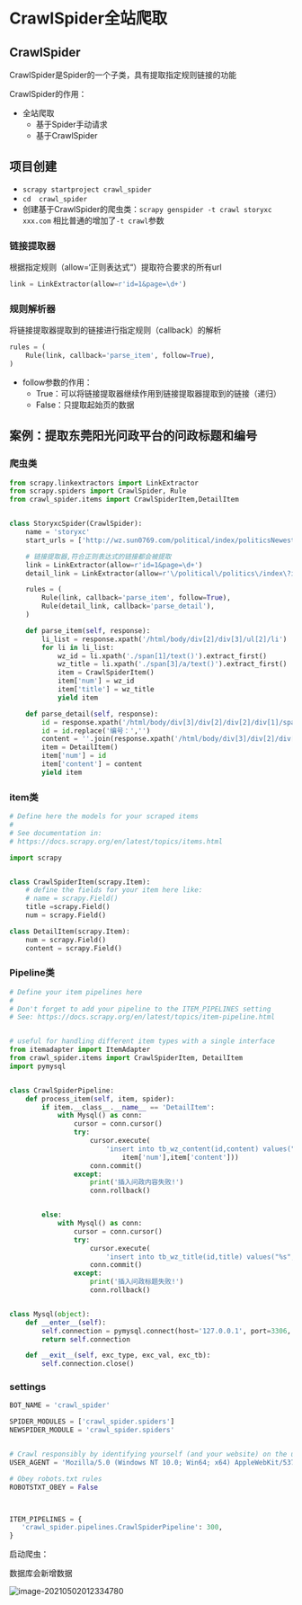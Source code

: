 # CrawlSpider全站爬取



## CrawlSpider

CrawlSpider是Spider的一个子类，具有提取指定规则链接的功能

CrawlSpider的作用：

- 全站爬取
  - 基于Spider手动请求
  - 基于CrawlSpider

## 项目创建

- `scrapy startproject crawl_spider`
- `cd  crawl_spider`
- 创建基于CrawlSpider的爬虫类：`scrapy genspider -t crawl storyxc xxx.com` 相比普通的增加了`-t crawl`参数



### 链接提取器

根据指定规则（allow=‘正则表达式“）提取符合要求的所有url

```python
link = LinkExtractor(allow=r'id=1&page=\d+')
```

### 规则解析器

将链接提取器提取到的链接进行指定规则（callback）的解析

```python
rules = (
    Rule(link, callback='parse_item', follow=True),
)
```

- follow参数的作用：
  - True：可以将链接提取器继续作用到链接提取器提取到的链接（递归）
  - False：只提取起始页的数据



## 案例：提取东莞阳光问政平台的问政标题和编号

### 爬虫类

```python
from scrapy.linkextractors import LinkExtractor
from scrapy.spiders import CrawlSpider, Rule
from crawl_spider.items import CrawlSpiderItem,DetailItem


class StoryxcSpider(CrawlSpider):
    name = 'storyxc'
    start_urls = ['http://wz.sun0769.com/political/index/politicsNewest']

    # 链接提取器,符合正则表达式的链接都会被提取
    link = LinkExtractor(allow=r'id=1&page=\d+')
    detail_link = LinkExtractor(allow=r'\/political\/politics\/index\?id=\d+')

    rules = (
        Rule(link, callback='parse_item', follow=True),
        Rule(detail_link, callback='parse_detail'),
    )

    def parse_item(self, response):
        li_list = response.xpath('/html/body/div[2]/div[3]/ul[2]/li')
        for li in li_list:
            wz_id = li.xpath('./span[1]/text()').extract_first()
            wz_title = li.xpath('./span[3]/a/text()').extract_first()
            item = CrawlSpiderItem()
            item['num'] = wz_id
            item['title'] = wz_title
            yield item

    def parse_detail(self, response):
        id = response.xpath('/html/body/div[3]/div[2]/div[2]/div[1]/span[4]/text()').extract_first()
        id = id.replace('编号：','')
        content = ''.join(response.xpath('/html/body/div[3]/div[2]/div[2]/div[2]/pre/text()').extract())
        item = DetailItem()
        item['num'] = id
        item['content'] = content
        yield item

```

### item类

```python
# Define here the models for your scraped items
#
# See documentation in:
# https://docs.scrapy.org/en/latest/topics/items.html

import scrapy


class CrawlSpiderItem(scrapy.Item):
    # define the fields for your item here like:
    # name = scrapy.Field()
    title =scrapy.Field()
    num = scrapy.Field()

class DetailItem(scrapy.Item):
    num = scrapy.Field()
    content = scrapy.Field()
```

### Pipeline类

```python
# Define your item pipelines here
#
# Don't forget to add your pipeline to the ITEM_PIPELINES setting
# See: https://docs.scrapy.org/en/latest/topics/item-pipeline.html


# useful for handling different item types with a single interface
from itemadapter import ItemAdapter
from crawl_spider.items import CrawlSpiderItem, DetailItem
import pymysql


class CrawlSpiderPipeline:
    def process_item(self, item, spider):
        if item.__class__.__name__ == 'DetailItem':
            with Mysql() as conn:
                cursor = conn.cursor()
                try:
                    cursor.execute(
                        'insert into tb_wz_content(id,content) values("%s","%s")' % (
                            item['num'],item['content']))
                    conn.commit()
                except:
                    print('插入问政内容失败!')
                    conn.rollback()


        else:
            with Mysql() as conn:
                cursor = conn.cursor()
                try:
                    cursor.execute(
                        'insert into tb_wz_title(id,title) values("%s","%s")' % (item['num'],item['title']))
                    conn.commit()
                except:
                    print('插入问政标题失败!')
                    conn.rollback()


class Mysql(object):
    def __enter__(self):
        self.connection = pymysql.connect(host='127.0.0.1', port=3306, user='root', password='root', database='python')
        return self.connection

    def __exit__(self, exc_type, exc_val, exc_tb):
        self.connection.close()
```

### settings

```python
BOT_NAME = 'crawl_spider'

SPIDER_MODULES = ['crawl_spider.spiders']
NEWSPIDER_MODULE = 'crawl_spider.spiders'


# Crawl responsibly by identifying yourself (and your website) on the user-agent
USER_AGENT = 'Mozilla/5.0 (Windows NT 10.0; Win64; x64) AppleWebKit/537.36 (KHTML, like Gecko) Chrome/87.0.4280.141 Safari/537.36'

# Obey robots.txt rules
ROBOTSTXT_OBEY = False



ITEM_PIPELINES = {
   'crawl_spider.pipelines.CrawlSpiderPipeline': 300,
}
```

启动爬虫：

数据库会新增数据

![image-20210502012334780](https://io.storyxc.com/image-20210502012334780.png)